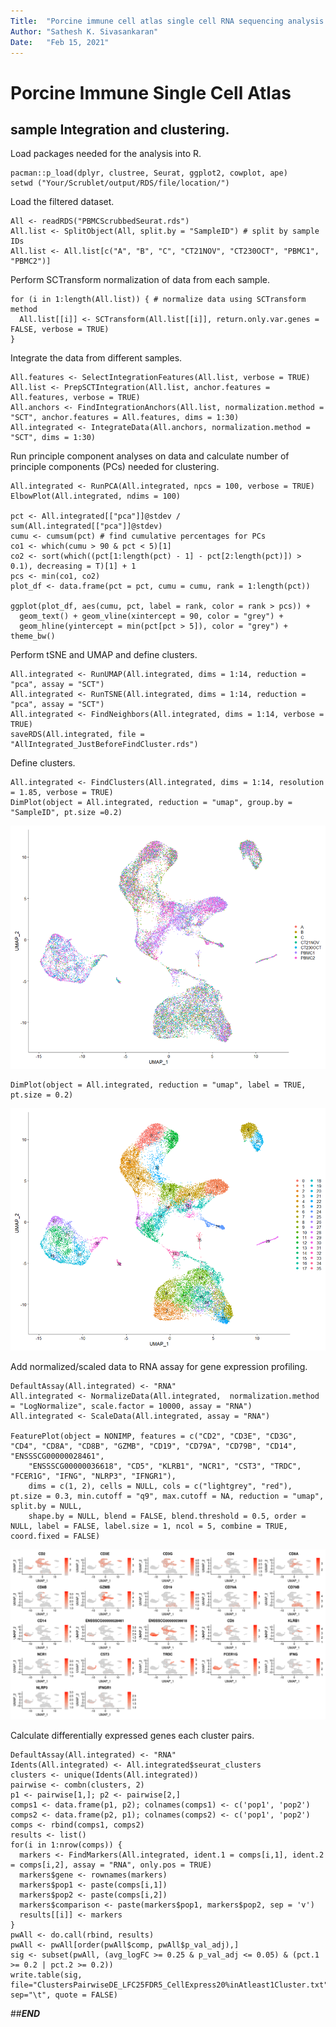 ```yaml
---
Title:  "Porcine immune cell atlas single cell RNA sequencing analysis pipeline"
Author: "Sathesh K. Sivasankaran"
Date:   "Feb 15, 2021"
---
```


# Porcine Immune Single Cell Atlas

## sample Integration and clustering.

Load packages needed for the analysis into R.
```
pacman::p_load(dplyr, clustree, Seurat, ggplot2, cowplot, ape)
setwd ("Your/Scrublet/output/RDS/file/location/")
```

Load the filtered dataset.
```
All <- readRDS("PBMCScrubbedSeurat.rds")
All.list <- SplitObject(All, split.by = "SampleID") # split by sample IDs
All.list <- All.list[c("A", "B", "C", "CT21NOV", "CT230OCT", "PBMC1", "PBMC2")]
```

Perform SCTransform normalization of data from each sample.
```
for (i in 1:length(All.list)) { # normalize data using SCTransform method
  All.list[[i]] <- SCTransform(All.list[[i]], return.only.var.genes = FALSE, verbose = TRUE)
}
```

Integrate the data from different samples.
```
All.features <- SelectIntegrationFeatures(All.list, verbose = TRUE)
All.list <- PrepSCTIntegration(All.list, anchor.features = All.features, verbose = TRUE)
All.anchors <- FindIntegrationAnchors(All.list, normalization.method = "SCT", anchor.features = All.features, dims = 1:30)
All.integrated <- IntegrateData(All.anchors, normalization.method = "SCT", dims = 1:30)
```

Run principle component analyses on data and calculate number of principle components (PCs) needed for clustering.
```
All.integrated <- RunPCA(All.integrated, npcs = 100, verbose = TRUE)
ElbowPlot(All.integrated, ndims = 100)

pct <- All.integrated[["pca"]]@stdev / sum(All.integrated[["pca"]]@stdev)
cumu <- cumsum(pct) # find cumulative percentages for PCs
co1 <- which(cumu > 90 & pct < 5)[1]
co2 <- sort(which((pct[1:length(pct) - 1] - pct[2:length(pct)]) > 0.1), decreasing = T)[1] + 1
pcs <- min(co1, co2)
plot_df <- data.frame(pct = pct, cumu = cumu, rank = 1:length(pct))

ggplot(plot_df, aes(cumu, pct, label = rank, color = rank > pcs)) +
  geom_text() + geom_vline(xintercept = 90, color = "grey") +
  geom_hline(yintercept = min(pct[pct > 5]), color = "grey") + theme_bw()
```

Perform tSNE and UMAP and define clusters.
```
All.integrated <- RunUMAP(All.integrated, dims = 1:14, reduction = "pca", assay = "SCT")
All.integrated <- RunTSNE(All.integrated, dims = 1:14, reduction = "pca", assay = "SCT")
All.integrated <- FindNeighbors(All.integrated, dims = 1:14, verbose = TRUE)
saveRDS(All.integrated, file = "AllIntegrated_JustBeforeFindCluster.rds")
```

Define clusters.
```
All.integrated <- FindClusters(All.integrated, dims = 1:14, resolution = 1.85, verbose = TRUE)
DimPlot(object = All.integrated, reduction = "umap", group.by = "SampleID", pt.size =0.2)
```
![**Figure 1.**](Notebook/ClusterFigs/UMAP_sample.png)

```
DimPlot(object = All.integrated, reduction = "umap", label = TRUE, pt.size = 0.2)
```
![**Figure 2.**](Notebook/ClusterFigs/UMAP_cluster.png)


Add normalized/scaled data to RNA assay for gene expression profiling.
```
DefaultAssay(All.integrated) <- "RNA"
All.integrated <- NormalizeData(All.integrated,  normalization.method = "LogNormalize", scale.factor = 10000, assay = "RNA")
All.integrated <- ScaleData(All.integrated, assay = "RNA")

FeaturePlot(object = NONIMP, features = c("CD2", "CD3E", "CD3G", "CD4", "CD8A", "CD8B", "GZMB", "CD19", "CD79A", "CD79B", "CD14", "ENSSSCG00000028461",
	"ENSSSCG00000036618", "CD5", "KLRB1", "NCR1", "CST3", "TRDC", "FCER1G", "IFNG", "NLRP3", "IFNGR1"),
	dims = c(1, 2), cells = NULL, cols = c("lightgrey", "red"), pt.size = 0.3, min.cutoff = "q9", max.cutoff = NA, reduction = "umap", split.by = NULL,
    shape.by = NULL, blend = FALSE, blend.threshold = 0.5, order = NULL, label = FALSE, label.size = 1, ncol = 5, combine = TRUE, coord.fixed = FALSE)
```
![**Figure 3.**](Notebook/ClusterFigs/ESPUMAP.png)


Calculate differentially expressed genes each cluster pairs.
```
DefaultAssay(All.integrated) <- "RNA"
Idents(All.integrated) <- All.integrated$seurat_clusters
clusters <- unique(Idents(All.integrated))
pairwise <- combn(clusters, 2)
p1 <- pairwise[1,]; p2 <- pairwise[2,]
comps1 <- data.frame(p1, p2); colnames(comps1) <- c('pop1', 'pop2')
comps2 <- data.frame(p2, p1); colnames(comps2) <- c('pop1', 'pop2')
comps <- rbind(comps1, comps2)
results <- list()
for(i in 1:nrow(comps)) {
  markers <- FindMarkers(All.integrated, ident.1 = comps[i,1], ident.2 = comps[i,2], assay = "RNA", only.pos = TRUE)
  markers$gene <- rownames(markers)
  markers$pop1 <- paste(comps[i,1])
  markers$pop2 <- paste(comps[i,2])
  markers$comparison <- paste(markers$pop1, markers$pop2, sep = 'v')
  results[[i]] <- markers
}
pwAll <- do.call(rbind, results)
pwAll <- pwAll[order(pwAll$comp, pwAll$p_val_adj),]
sig <- subset(pwAll, (avg_logFC >= 0.25 & p_val_adj <= 0.05) & (pct.1 >= 0.2 | pct.2 >= 0.2))
write.table(sig, file="ClustersPairwiseDE_LFC25FDR5_CellExpress20%inAtleast1Cluster.txt", sep="\t", quote = FALSE)
```

##___END___
